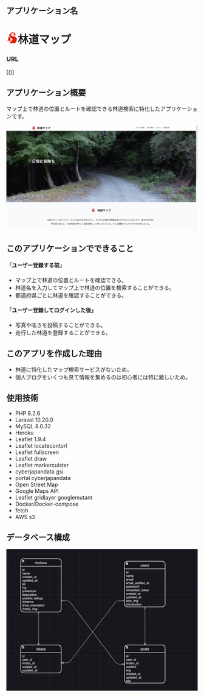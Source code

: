 ## アプリケーション名

# <img src="public/img/icon.svg" width="30" alt="林道マップのロゴ">林道マップ

### URL
[()]

## アプリケーション概要

マップ上で林道の位置とルートを確認できる林道検索に特化したアプリケーションです。

![林道マップ](public/img/toppage.jpg)

## このアプリケーションでできること

#### 「ユーザー登録する前」
- マップ上で林道の位置とルートを確認できる。
- 林道名を入力してマップ上で林道の位置を検索することができる。
- 都道府県ごとに林道を確認することができる。

#### 「ユーザー登録してログインした後」
- 写真や呟きを投稿することができる。
- 走行した林道を登録することができる。


## このアプリを作成した理由

- 林道に特化したマップ検索サービスがないため。
- 個人ブログをいくつも見て情報を集めるのは初心者には特に難しいため。

## 使用技術

- PHP 8.2.6
- Laravel 10.20.0
- MySQL 8.0.32
- Heroku
- Leaflet 1.9.4
- Leaflet locatecontorl
- Leaflet fullscreen
- Leaflet draw
- Leaflet markerculster
- cyberjapandata gsi
- portal cyberjapandata
- Open Street Map
- Google Maps API
- Leaflet gridlayer googlemutant
- Docker/Docker-compose
- fetch
- AWS s3

## データベース構成

![ER図](public/img/er.png)
